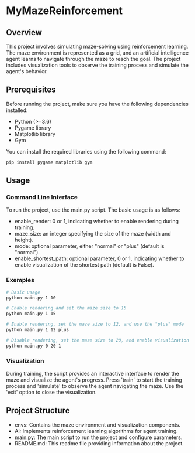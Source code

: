 # MyMazeReinforcement

## Overview

This project involves simulating maze-solving using reinforcement learning. The maze environment is represented as a grid, and an artificial intelligence agent learns to navigate through the maze to reach the goal. The project includes visualization tools to observe the training process and simulate the agent's behavior.

## Prerequisites

Before running the project, make sure you have the following dependencies installed:

- Python (>=3.6)
- Pygame library
- Matplotlib library
- Gym

You can install the required libraries using the following command:

```bash
pip install pygame matplotlib gym
```

## Usage

### Command Line Interface

To run the project, use the main.py script. The basic usage is as follows:
- enable_render: 0 or 1, indicating whether to enable rendering during training.
- maze_size: an integer specifying the size of the maze (width and height).
- mode: optional parameter, either "normal" or "plus" (default is "normal").
- enable_shortest_path: optional parameter, 0 or 1, indicating whether to enable visualization of the shortest path (default is False).

### Exemples
```bash
# Basic usage
python main.py 1 10

# Enable rendering and set the maze size to 15
python main.py 1 15

# Enable rendering, set the maze size to 12, and use the "plus" mode
python main.py 1 12 plus

# Disable rendering, set the maze size to 20, and enable visualization of the shortest path
python main.py 0 20 1
```

### Visualization
During training, the script provides an interactive interface to render the maze and visualize the agent's progress.
Press 'train' to start the training process and 'simulate' to observe the agent navigating the maze. Use the 'exit' option to close the visualization.

## Project Structure

- envs: Contains the maze environment and visualization components.
- AI: Implements reinforcement learning algorithms for agent training.
- main.py: The main script to run the project and configure parameters.
- README.md: This readme file providing information about the project.